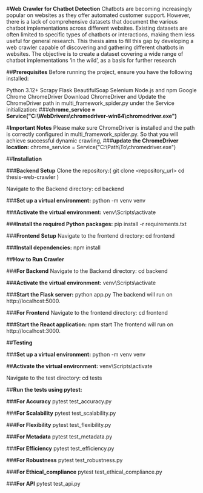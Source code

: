 #**Web Crawler for Chatbot Detection**
Chatbots are becoming increasingly popular on websites as they offer automated customer support. However, there is a lack of comprehensive datasets that document the various chatbot implementations across different websites. Existing datasets are often limited to specific types of chatbots or interactions, making them less useful for general research. This thesis aims to fill this gap by developing a web crawler capable of discovering and gathering different chatbots in websites. The objective is to create a dataset covering a wide range of chatbot implementations ‘in the wild’, as a basis for further research

##**Prerequisites**
Before running the project, ensure you have the following installed:

Python 3.12+
Scrapy
Flask
BeautifulSoap
Selenium
Node.js and npm
Google Chrome
ChromeDriver
Download ChromeDriver and Update the ChromeDriver path in multi_framework_spider.py under the Service initialization:
###**chrome_service = Service("C:\\WebDrivers\\chromedriver-win64\\chromedriver.exe")**

#**Important Notes**
Please make sure ChromeDriver is installed and the path is correctly configured in multi_framework_spider.py.
So that you will achieve successful dynamic crawling, 
###**update the ChromeDriver location:**
chrome_service = Service("C:\\Path\\To\\chromedriver.exe")

##**Installation**

###**Backend Setup**
Clone the repository:(
    git clone <repository_url>
    cd thesis-web-crawler
)

Navigate to the Backend directory:
cd backend

###**Set up a virtual environment:**
python -m venv venv

###**Activate the virtual environment:**
venv\Scripts\activate

###**Install the required Python packages:**
pip install -r requirements.txt

###**Frontend Setup**
Navigate to the frontend directory:
cd frontend

###**Install dependencies:**
npm install

##**How to Run Crawler**

###**For Backend**
Navigate to the Backend directory:
cd backend

###**Activate the virtual environment:**
venv\Scripts\activate

###**Start the Flask server:**
python app.py
The backend will run on http://localhost:5000.

###**For Frontend**
Navigate to the frontend directory:
cd frontend

###**Start the React application:**
npm start
The frontend will run on http://localhost:3000.

##**Testing**

###**Set up a virtual environment:**
python -m venv venv

##**Activate the virtual environment:**
venv\Scripts\activate

Navigate to the test directory:
cd tests

##**Run the tests using pytest:**

###**For Accuracy**
pytest test_accuracy.py

###**For Scalability**
pytest test_scalability.py

###**For Flexibility**
pytest test_flexibility.py

###**For Metadata**
pytest test_metadata.py

###**For Efficiency**
pytest test_efficiency.py

###**For Robustness**
pytest test_robustness.py

###**For Ethical_compliance**
pytest test_ethical_compliance.py

###**For API**
pytest test_api.py